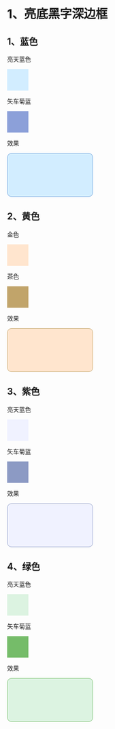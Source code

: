 # 1、亮底黑字深边框

## 1、蓝色

亮天蓝色

<div style="display:inline-block;width: 50px;height: 50px;background-color: rgb(210,237,255);"></div>

矢车菊蓝

<div style="display:inline-block;width: 50px;height: 50px;background-color: rgb(140,160,217);"></div>

效果

<div style="width: 200px;height: 100px;background-color: rgb(210,237,255);border: rgb(110,160,217) solid 1px;border-radius: 10px;"></div>



## 2、黄色

金色

<div style="display:inline-block;width: 50px;height: 50px;background-color: rgb(255,229,206);"></div>

茶色

<div style="display:inline-block;width: 50px;height: 50px;background-color: rgb(193,164,106);"></div>

效果

<div style="width: 200px;height: 100px;background-color: rgb(255,229,206);border: rgb(193,164,106) solid 1px;border-radius: 10px;"></div>





## 3、紫色

亮天蓝色

<div style="display:inline-block;width: 50px;height: 50px;background-color: rgb(240,242,255);"></div>

矢车菊蓝

<div style="display:inline-block;width: 50px;height: 50px;background-color: rgb(140,154,196);"></div>

效果

<div style="width: 200px;height: 100px;background-color: rgb(240,242,255);border: rgb(140,154,196) solid 1px;border-radius: 10px;"></div>





## 4、绿色

亮天蓝色

<div style="display:inline-block;width: 50px;height: 50px;background-color: rgb(220,243,225);"></div>

矢车菊蓝

<div style="display:inline-block;width: 50px;height: 50px;background-color: rgb(117,188,105);"></div>

效果

<div style="width: 200px;height: 100px;background-color: rgb(220,243,225);border: rgb(117,188,105) solid 1px;border-radius: 10px;"></div>

